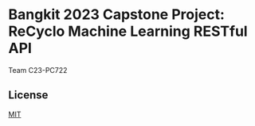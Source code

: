 # Bangkit 2023 Capstone Project: ReCyclo Machine Learning RESTful API

Team C23-PC722

## License

[MIT](https://github.com/ReCyclo-Bangkit-2023/recyclo-ml-restful-api/blob/main/LICENSE)
